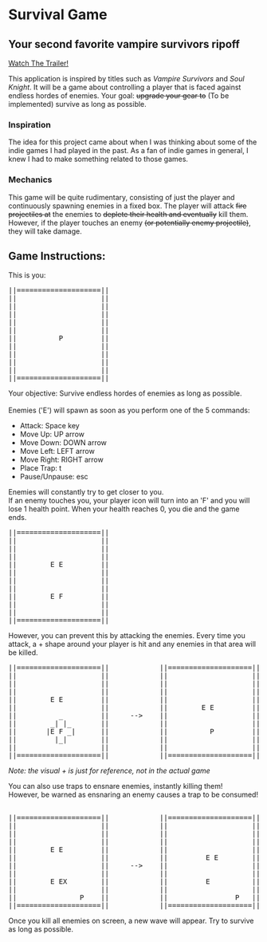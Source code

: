 # Survival Game
## Your second favorite vampire survivors ripoff


[Watch The Trailer!](https://youtu.be/h2l1kUd0s6U)

This application is inspired by titles such as *Vampire Survivors* and *Soul Knight*.
It will be a game about controlling a player that is faced against endless hordes of enemies.
Your goal: ~~upgrade your gear to~~ (To be implemented) survive as long as possible.

### Inspiration
The idea for this project came about when I was thinking about
some of the indie games I had played in the past. As a fan of indie
games in general, I knew I had to make something related to those games.

### Mechanics
This game will be quite rudimentary, consisting of just the player and
continuously spawning enemies in a fixed box. The player will attack ~~fire projectiles
at~~ the enemies to ~~deplete their health and eventually~~ kill them. However, if the
player touches an enemy ~~(or potentially enemy projectile)~~, they will take damage.

## Game Instructions:

This is you: <br>
<pre>
||====================||
||                    ||
||                    ||
||                    ||
||                    ||
||                    ||
||          P         ||
||                    ||
||                    ||
||                    ||
||                    ||
||====================||
</pre>

Your objective: Survive endless hordes of enemies as long as possible.<br>
</br>
Enemies ('E') will spawn as soon as you perform one of the 5 commands:
- Attack: Space key
- Move Up: UP arrow
- Move Down: DOWN arrow
- Move Left: LEFT arrow
- Move Right: RIGHT arrow
- Place Trap: t
- Pause/Unpause: esc

Enemies will constantly try to get closer to you. <br>
If an enemy touches you, your player icon will turn into an 'F' and you will lose
1 health point. When your health reaches 0, you die and the game ends.
<pre>
||====================||
||                    ||
||                    ||
||                    ||
||        E E         ||
||                    ||
||                    ||
||                    ||
||        E F         ||
||                    ||
||                    ||
||====================||
</pre>

However, you can prevent this by attacking the enemies. Every time you attack,
a + shape around your player is hit and any enemies in that area will be killed.

<pre>
||====================||            ||====================||
||                    ||            ||                    ||
||                    ||            ||                    ||
||                    ||            ||                    ||
||        E E         ||            ||                    ||
||                    ||            ||        E E         ||
||          _         ||     -->    ||                    ||
||        _| |_       ||            ||                    ||
||       |E F _|      ||            ||          P         ||
||         |_|        ||            ||                    ||
||                    ||            ||                    ||
||====================||            ||====================||
</pre>
*Note: the visual + is just for reference, not in the actual game*

You can also use traps to ensnare enemies, instantly killing them! <br>
However, be warned as ensnaring an enemy causes a trap to be consumed!

<pre> 
||====================||            ||====================||
||                    ||            ||                    ||
||                    ||            ||                    ||
||                    ||            ||                    ||
||        E E         ||            ||                    ||
||                    ||            ||         E E        ||
||                    ||     -->    ||                    ||
||                    ||            ||                    ||
||        E EX        ||            ||         E          ||
||                    ||            ||                    ||
||               P    ||            ||                P   ||
||====================||            ||====================||
</pre>


Once you kill all enemies on screen, a new wave will appear. Try to survive
as long as possible.
